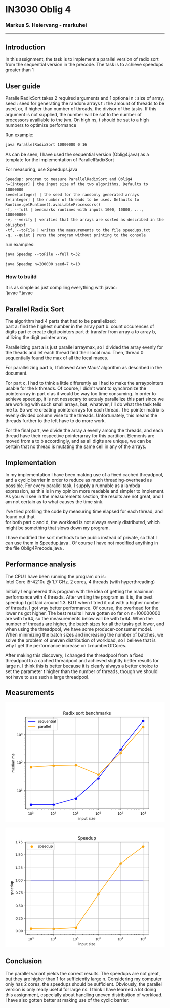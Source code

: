 # IN3030 Oblig 4
### Markus S. Heiervang - markuhei
***

## Introduction

In this assignment, the task is to implement a parallel version of radix sort from
the sequential version in the precode.
The task is to achieve speedups greater than 1

## User guide

ParallelRadixSort takes 2 required arguments and 1 optional
n : size of array,
seed : seed for generating the random arrays
t : the amount of threads to be used, or, if higher than number of threads, the divisor of the tasks. If this argument is not supplied, the number will be sat to the number of processors availiable to the jvm. On high ns, t should be sat to a high numbers to optimize performance

Run example:  
```console
java ParallelRadixSort 10000000 0 16
```

As can be seen, I have used the sequential version (Oblig4.java) as a template for the implementation of ParallelRadixSort

For measuring, use Speedups.java

```console
Speedup: program to measure ParallelRadixSort and Oblig4
n=[integer] | the input size of the two algorithms. Defaults to 10000000
seed=[integer] | the seed for the randomly generated arrays
t=[integer] | the number of threads to be used. Defaults to Runtime.getRuntime().availableProcessors()
-f, --full | bencmarks runtimes with inputs 1000, 10000, ..., 100000000
-v, --verify | verifies that the arrays are sorted as described in the obligtext
-tf, --toFile | writes the measurements to the file speedups.txt
-q, --quiet | runs the program without printing to the console

```
run examples:  
```console
java Speedup --toFile --full t=32
```

```console
java Speedup n=200000 seed=7 t=10
```

### How to build  

It is as simple as just compiling everything with javac:  
`javac *.javac

## Parallel Radix Sort

The algorithm had 4 parts that had to be parallelized:  
part a: find the highest number in the array
part b: count occurences of digits
part c: create digit pointers
part d: transfer from array a to array b, utilizing the digit pointer array  

Parallelizing part a is just parallel arraymax, so I divided the array evenly for the
theads and let each thread find their local max.
Then, thread 0 sequentially found the max of all the local maxes.  

For parallelizing part b, I followed Arne Maus' algorithm as described in the document.

For part c, I had to think a little differently as I had to make the arraypointers
usable for the k threads. Of course, I didn't want to synchronize the pointerarray
in part d as it would be way too time consuming. In order to achieve speedup, it is not
nessecary to actualy parallelize this part since we are working with such small arrays,
but, whatever, I'll do what the task tells me to. So we're creating pointerarrays for each thread.
The pointer matrix is evenly divided column wise to the threads. Unfortunately, this
means the threads further to the left have to do more work.

For the final part, we divide the array a evenly among the threads, and each thread have
their respective pointerarray for this partition. Elements are moved from a to b accordingly, and
as all digits are unique, we can be certain that no thread is mutating the same cell in any of the arrays.

## Implementation

In my implementation I have been making use of a ~~fixed~~ cached threadpool, and a cyclic barrier
in order to reduce as much threading-overhead as possible. For every parallel task, I
supply a runnable as a lambda expression, as this is in my opinion more readable and simpler to implement.
As you will see in the measurements section, the results are not great,
and I am not certain as to what causes the time sink.

I've tried profiling the code by measuring time elapsed for each thread, and found out that  
for both part c and d, the workload is not always evenly distributed, which might be something
that slows down my program.  

I have modified the sort methods to be public instead of private, so that I
can use them in Speedup.java . Of course I have not modified anything in the file
Oblig4Precode.java .  

## Performance analysis

The CPU I have been running the program on is:  
Intel Core i5-4210u @ 1.7 GHz. 2 cores, 4 threads (with hyperthreading)

Initially I engineered this program with the idea of getting the maximum performance with 4 threads. After writing the program as it is, the best speedup
I got laid around 1.3. BUT when I tried it out with a higher number of threads,
I got way better performance. Of course, the overhead for the lower ns got higher. The best results I have gotten so far on n=100000000 are with t=64, so
the measurements below will be with t=64. When the number of threads are higher,
the batch sizes for all the tasks get lower, and when using the threadpool, we have some producer-consumer model. When minimizing the batch sizes and increasing the number of batches, we solve the problem of uneven distribution of workload, so I believe that is why I get the performance increase on t>numberOfCores.

After making this discovery, I changed the threadpool from a fixed threadpool
to a cached threadpool and achieved slightly better results for large n. I think
this is better because it is clearly always a better choice to set the parameter
t higher than the number of threads, though we should not have to use such a large
threadpool.

## Measurements




![](timings.png)  

![](speedups.png)


## Conclusion

The parallel variant yields the correct results.
The speedups are not great, but they are higher than 1 for sufficiently large n. Considering my computer only has 2 cores, the speedups should be sufficient. Obviously, the parallel version is only really useful for large ns.
I think I have learned a lot doing this assignment, especially about handling uneven distribution of workload. I have also gotten better at making use of the
cyclic barrier.
